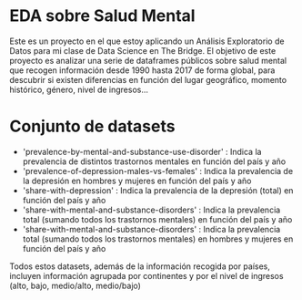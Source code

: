 # EDA sobre Salud Mental

Este es un proyecto en el que estoy aplicando un Análisis Exploratorio de Datos para mi clase de Data Science en The Bridge.
El objetivo de este proyecto es analizar una serie de dataframes públicos sobre salud mental que recogen información desde 1990 hasta 2017 de forma global, para descubrir si existen diferencias en función del lugar geográfico, momento histórico, género, nivel de ingresos... 

# Conjunto de datasets 

* 'prevalence-by-mental-and-substance-use-disorder' : Indica la prevalencia de distintos trastornos mentales en función del país y año
* 'prevalence-of-depression-males-vs-females' : Indica la prevalencia de la depresión en hombres y mujeres en función del país y año
* 'share-with-depression' : Indica la prevalencia de la depresión (total) en función del país y año 
* 'share-with-mental-and-substance-disorders' : Indica la prevalencia total (sumando todos los trastornos mentales) en función del país y año
* 'share-with-mental-and-substance-disorders' : Indica la prevalencia total (sumando todos los trastornos mentales) en hombres y mujeres en función del país y año

Todos estos datasets, además de la información recogida por países, incluyen información agrupada por continentes y por el nivel de ingresos (alto, bajo, medio/alto, medio/bajo)

